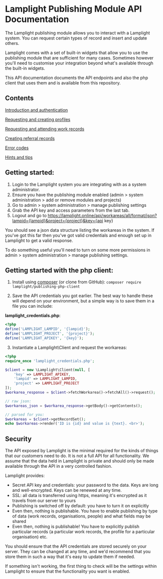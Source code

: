 # Lamplight Publishing Module API Documentation

The Lamplight publishing module allows you to interact with a Lamplight system.  You can request certain types of 
record and insert and update others.

Lamplight comes with a set of built-in widgets that allow you to use the publishing module that are sufficient
for many cases.  Sometimes however you'll need to customise your integration beyond what's available through
the built-in widgets.

This API documentation documents the API endpoints and also the php client that uses them and is available from
this repository.

## Contents

[Introduction and authentication](api.html)

[Requesting and creating profiles](profiles.html)

[Requesting and attending work records](work.html)

[Creating referral records](referral.html)

[Error codes](errors.html)

[Hints and tips](hints.html)


## Getting started:

1. Login to the Lamplight system you are integrating with as a system administrator.
2. Ensure you have the publishing module enabled (admin > system administration > add or remove modules and projects)
3. Go to admin > system administration > manage publishing settings
4. Grab the API key and access parameters from the last tab.
5. Logout and go to https://lamplight.online/api/workareas/all/format/json?lampid={lampid}&project={project}&key={api key}

You should see a json data structure listing the workareas in the system.  If you've got this far then you've got valid
credentials and enough set up in Lamplight to get a valid response.

To do something useful you'll need to turn on some more permissions in admin > system administration > manage publishing settings.

## Getting started with the php client:

 1. Install using [composer](https://getcomposer.org) (or clone from GitHub): `composer require lamplight/publishing-php-client`

 2. Save the API credentials you got earlier.  The best way to handle these will depend on your environment, but
a simple way is to save them in a file you can include:

**lamplight_credentials.php**:

```php
<?php
define('LAMPLIGHT_LAMPID', '{lampid}');
define('LAMPLIGHT_PROJECT', '{project}');
define('LAMPLIGHT_APIKEY', '{key}');
```

 3. Instantiate a Lamplight\Client and request the workareas:

```php
<?php 
require_once 'lamplight_credentials.php';

$client = new \Lamplight\Client(null, [
    'key' => LAMPLIGHT_APIKEY, 
    'lampid' => LAMPLIGHT_LAMPID, 
    'project' => LAMPLIGHT_PROJECT
]);
$workarea_response = $client->fetchWorkarea()->fetchAll()->request();

// raw json:
$workareas_json = $workarea_response->getBody()->getContents();

// parsed for you:
$workareas = $client->getRecordSet();
echo $workareas->render('ID is {id} and value is {text}. <br>');

```


## Security

The API exposed by Lamplight is the minimal required for the kinds of things that our customers
need to do. It is not a full API for all functionality.  We assume that the data held in Lamplight is private
and should only be made available through the API in a very controlled fashion.

Lamplight provides:

- Secret API key and credentials: your password to the data. Keys are long and well-encrypted. Keys can be renewed at any time.
- SSL: all data is transferred using https, meaning it's encrypted as it travels from our server to yours
- Publishing is switched off by default: you have to turn it on explicitly
- Even then, nothing is publishable. You have to enable publishing by type of data (work records, organisations, people) and what fields may be shared
- Even then, nothing is publishable! You have to explicitly publish particular records (a particular work records, the profile for a particular organisation) etc.

You should ensure that the API credentials are stored securely on your server.  They can be changed at any time, and 
we'd recommend that you store them in such a way that it's easy to update them if needed.

If something isn't working, the first thing to check will be the settings within Lamplight to ensure that the functionality
you want is enabled.

